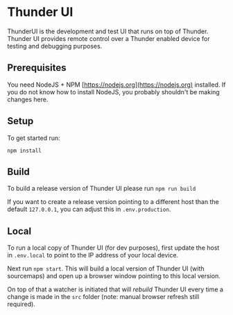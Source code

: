# Thunder UI

ThunderUI is the development and test UI that runs on top of Thunder. Thunder UI provides remote control over a Thunder enabled device for testing and debugging purposes.

## Prerequisites

You need NodeJS + NPM [https://nodejs.org](https://nodejs.org) installed. If you do not know how to install NodeJS, you probably shouldn't be making changes here.

## Setup

To get started run:

```
npm install
```

## Build

To build a release version of Thunder UI please run `npm run build`

If you want to create a release version pointing to a different host than the default `127.0.0.1`, you can adjust this in `.env.production`.

## Local

To run a local copy of Thunder UI (for dev purposes), first update the host in `.env.local` to point to the IP address of your local device.

Next run `npm start`. This will build a local version of Thunder UI (with sourcemaps) and open up a browser window pointing to this local version.

On top of that a watcher is initiated that will _rebuild_ Thunder UI every time a change is made in the `src` folder (note: manual browser refresh still required).

